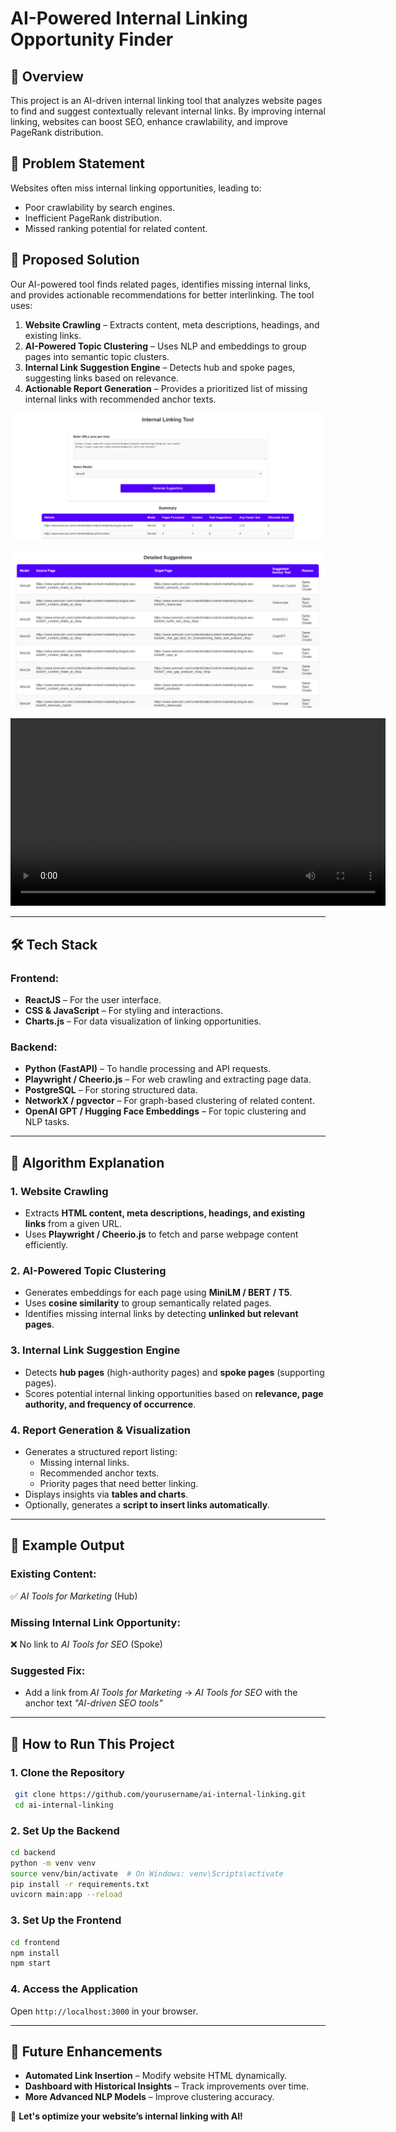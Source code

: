 # AI-Powered Internal Linking Opportunity Finder

## 📌 Overview
This project is an AI-driven internal linking tool that analyzes website pages to find and suggest contextually relevant internal links. By improving internal linking, websites can boost SEO, enhance crawlability, and improve PageRank distribution.

## 🚀 Problem Statement
Websites often miss internal linking opportunities, leading to:
- Poor crawlability by search engines.
- Inefficient PageRank distribution.
- Missed ranking potential for related content.

## 🎯 Proposed Solution
Our AI-powered tool finds related pages, identifies missing internal links, and provides actionable recommendations for better interlinking. The tool uses:
1. **Website Crawling** – Extracts content, meta descriptions, headings, and existing links.
2. **AI-Powered Topic Clustering** – Uses NLP and embeddings to group pages into semantic topic clusters.
3. **Internal Link Suggestion Engine** – Detects hub and spoke pages, suggesting links based on relevance.
4. **Actionable Report Generation** – Provides a prioritized list of missing internal links with recommended anchor texts.

![Output Image 1](images/Output1.png)


![Output Image 2](images/Output2.png)


<video width="600" controls>
  <source src="images/Sample Recording.mp4" type="video/mp4">
  Your browser does not support the video tag.
</video>

---
## 🛠️ Tech Stack
### **Frontend:**
- **ReactJS** – For the user interface.
- **CSS & JavaScript** – For styling and interactions.
- **Charts.js** – For data visualization of linking opportunities.

### **Backend:**
- **Python (FastAPI)** – To handle processing and API requests.
- **Playwright / Cheerio.js** – For web crawling and extracting page data.
- **PostgreSQL** – For storing structured data.
- **NetworkX / pgvector** – For graph-based clustering of related content.
- **OpenAI GPT / Hugging Face Embeddings** – For topic clustering and NLP tasks.

---
## 🧠 Algorithm Explanation
### **1. Website Crawling**
- Extracts **HTML content, meta descriptions, headings, and existing links** from a given URL.
- Uses **Playwright / Cheerio.js** to fetch and parse webpage content efficiently.

### **2. AI-Powered Topic Clustering**
- Generates embeddings for each page using **MiniLM / BERT / T5**.
- Uses **cosine similarity** to group semantically related pages.
- Identifies missing internal links by detecting **unlinked but relevant pages**.

### **3. Internal Link Suggestion Engine**
- Detects **hub pages** (high-authority pages) and **spoke pages** (supporting pages).
- Scores potential internal linking opportunities based on **relevance, page authority, and frequency of occurrence**.

### **4. Report Generation & Visualization**
- Generates a structured report listing:
  - Missing internal links.
  - Recommended anchor texts.
  - Priority pages that need better linking.
- Displays insights via **tables and charts**.
- Optionally, generates a **script to insert links automatically**.

---
## 📌 Example Output
### **Existing Content:**
✅ *AI Tools for Marketing* (Hub)

### **Missing Internal Link Opportunity:**
❌ No link to *AI Tools for SEO* (Spoke)

### **Suggested Fix:**
- Add a link from *AI Tools for Marketing* → *AI Tools for SEO* with the anchor text *"AI-driven SEO tools"*

---
## 🚀 How to Run This Project
### **1. Clone the Repository**
```bash
 git clone https://github.com/yourusername/ai-internal-linking.git
 cd ai-internal-linking
```

### **2. Set Up the Backend**
```bash
cd backend
python -m venv venv
source venv/bin/activate  # On Windows: venv\Scripts\activate
pip install -r requirements.txt
uvicorn main:app --reload
```

### **3. Set Up the Frontend**
```bash
cd frontend
npm install
npm start
```

### **4. Access the Application**
Open `http://localhost:3000` in your browser.

---
## 📌 Future Enhancements
- **Automated Link Insertion** – Modify website HTML dynamically.
- **Dashboard with Historical Insights** – Track improvements over time.
- **More Advanced NLP Models** – Improve clustering accuracy.

🚀 **Let's optimize your website’s internal linking with AI!**
